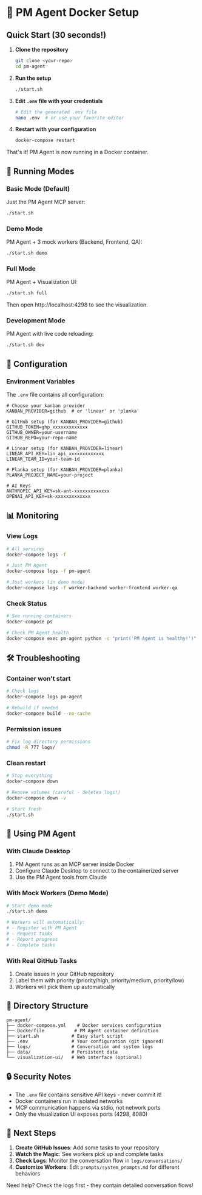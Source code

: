 # 🐳 PM Agent Docker Setup

## Quick Start (30 seconds!)

1. **Clone the repository**
   ```bash
   git clone <your-repo>
   cd pm-agent
   ```

2. **Run the setup**
   ```bash
   ./start.sh
   ```

3. **Edit `.env` file with your credentials**
   ```bash
   # Edit the generated .env file
   nano .env  # or use your favorite editor
   ```

4. **Restart with your configuration**
   ```bash
   docker-compose restart
   ```

That's it! PM Agent is now running in a Docker container.

## 🎯 Running Modes

### Basic Mode (Default)
Just the PM Agent MCP server:
```bash
./start.sh
```

### Demo Mode
PM Agent + 3 mock workers (Backend, Frontend, QA):
```bash
./start.sh demo
```

### Full Mode
PM Agent + Visualization UI:
```bash
./start.sh full
```
Then open http://localhost:4298 to see the visualization.

### Development Mode
PM Agent with live code reloading:
```bash
./start.sh dev
```

## 🔧 Configuration

### Environment Variables

The `.env` file contains all configuration:

```env
# Choose your kanban provider
KANBAN_PROVIDER=github  # or 'linear' or 'planka'

# GitHub setup (for KANBAN_PROVIDER=github)
GITHUB_TOKEN=ghp_xxxxxxxxxxxxx
GITHUB_OWNER=your-username
GITHUB_REPO=your-repo-name

# Linear setup (for KANBAN_PROVIDER=linear)
LINEAR_API_KEY=lin_api_xxxxxxxxxxxxx
LINEAR_TEAM_ID=your-team-id

# Planka setup (for KANBAN_PROVIDER=planka)
PLANKA_PROJECT_NAME=your-project

# AI Keys
ANTHROPIC_API_KEY=sk-ant-xxxxxxxxxxxxx
OPENAI_API_KEY=sk-xxxxxxxxxxxxx
```

## 📊 Monitoring

### View Logs
```bash
# All services
docker-compose logs -f

# Just PM Agent
docker-compose logs -f pm-agent

# Just workers (in demo mode)
docker-compose logs -f worker-backend worker-frontend worker-qa
```

### Check Status
```bash
# See running containers
docker-compose ps

# Check PM Agent health
docker-compose exec pm-agent python -c "print('PM Agent is healthy!')"
```

## 🛠️ Troubleshooting

### Container won't start
```bash
# Check logs
docker-compose logs pm-agent

# Rebuild if needed
docker-compose build --no-cache
```

### Permission issues
```bash
# Fix log directory permissions
chmod -R 777 logs/
```

### Clean restart
```bash
# Stop everything
docker-compose down

# Remove volumes (careful - deletes logs!)
docker-compose down -v

# Start fresh
./start.sh
```

## 🚀 Using PM Agent

### With Claude Desktop
1. PM Agent runs as an MCP server inside Docker
2. Configure Claude Desktop to connect to the containerized server
3. Use the PM Agent tools from Claude

### With Mock Workers (Demo Mode)
```bash
# Start demo mode
./start.sh demo

# Workers will automatically:
# - Register with PM Agent
# - Request tasks
# - Report progress
# - Complete tasks
```

### With Real GitHub Tasks
1. Create issues in your GitHub repository
2. Label them with priority (priority/high, priority/medium, priority/low)
3. Workers will pick them up automatically

## 📁 Directory Structure

```
pm-agent/
├── docker-compose.yml    # Docker services configuration
├── Dockerfile           # PM Agent container definition
├── start.sh            # Easy start script
├── .env                # Your configuration (git ignored)
├── logs/               # Conversation and system logs
├── data/               # Persistent data
└── visualization-ui/   # Web interface (optional)
```

## 🔒 Security Notes

- The `.env` file contains sensitive API keys - never commit it!
- Docker containers run in isolated networks
- MCP communication happens via stdio, not network ports
- Only the visualization UI exposes ports (4298, 8080)

## 🎉 Next Steps

1. **Create GitHub Issues**: Add some tasks to your repository
2. **Watch the Magic**: See workers pick up and complete tasks
3. **Check Logs**: Monitor the conversation flow in `logs/conversations/`
4. **Customize Workers**: Edit `prompts/system_prompts.md` for different behaviors

Need help? Check the logs first - they contain detailed conversation flows!